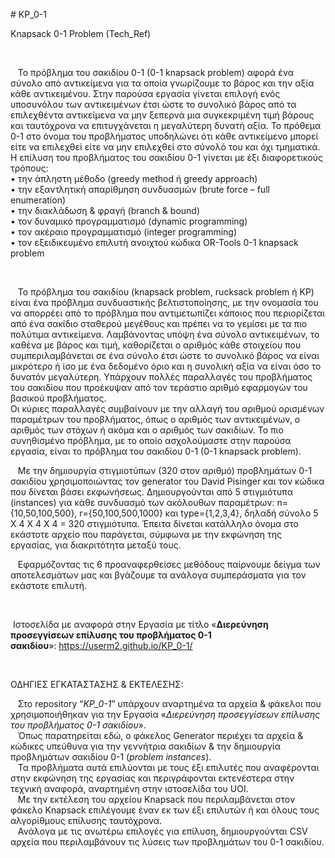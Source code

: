<p># KP_0-1<p>
<p>Knapsack 0-1 Problem (Tech_Ref)</p>
<p>&nbsp;</p>
<p>&nbsp; &nbsp;&Tau;&omicron; &pi;&rho;ό&beta;&lambda;&eta;&mu;&alpha; &tau;&omicron;&upsilon; &sigma;&alpha;&kappa;&iota;&delta;ί&omicron;&upsilon; 0-1 (0-1 knapsack problem) &alpha;&phi;&omicron;&rho;ά έ&nu;&alpha; &sigma;ύ&nu;&omicron;&lambda;&omicron; &alpha;&pi;ό &alpha;&nu;&tau;&iota;&kappa;&epsilon;ί&mu;&epsilon;&nu;&alpha; &gamma;&iota;&alpha; &tau;&alpha; &omicron;&pi;&omicron;ί&alpha; &gamma;&nu;&omega;&rho;ί&zeta;&omicron;&upsilon;&mu;&epsilon; &tau;&omicron; &beta;ά&rho;&omicron;&sigmaf; &kappa;&alpha;&iota; &tau;&eta;&nu; &alpha;&xi;ί&alpha; &kappa;ά&theta;&epsilon; &alpha;&nu;&tau;&iota;&kappa;&epsilon;&iota;&mu;έ&nu;&omicron;&upsilon;. &Sigma;&tau;&eta;&nu; &pi;&alpha;&rho;&omicron;ύ&sigma;&alpha; &epsilon;&rho;&gamma;&alpha;&sigma;ί&alpha; &gamma;ί&nu;&epsilon;&tau;&alpha;&iota; &epsilon;&pi;&iota;&lambda;&omicron;&gamma;ή &epsilon;&nu;ό&sigmaf; &upsilon;&pi;&omicron;&sigma;&upsilon;&nu;ό&lambda;&omicron;&upsilon; &tau;&omega;&nu; &alpha;&nu;&tau;&iota;&kappa;&epsilon;&iota;&mu;έ&nu;&omega;&nu; έ&tau;&sigma;&iota; ώ&sigma;&tau;&epsilon; &tau;&omicron; &sigma;&upsilon;&nu;&omicron;&lambda;&iota;&kappa;ό &beta;ά&rho;&omicron;&sigmaf; &alpha;&pi;ό &tau;&alpha; &epsilon;&pi;&iota;&lambda;&epsilon;&chi;&theta;έ&nu;&tau;&alpha; &alpha;&nu;&tau;&iota;&kappa;&epsilon;ί&mu;&epsilon;&nu;&alpha; &nu;&alpha; &mu;&eta;&nu; &xi;&epsilon;&pi;&epsilon;&rho;&nu;ά &mu;&iota;&alpha; &sigma;&upsilon;&gamma;&kappa;&epsilon;&kappa;&rho;&iota;&mu;έ&nu;&eta; &tau;&iota;&mu;ή &beta;ά&rho;&omicron;&upsilon;&sigmaf; &kappa;&alpha;&iota; &tau;&alpha;&upsilon;&tau;ό&chi;&rho;&omicron;&nu;&alpha; &nu;&alpha; &epsilon;&pi;&iota;&tau;&upsilon;&gamma;&chi;ά&nu;&epsilon;&tau;&alpha;&iota; &eta; &mu;&epsilon;&gamma;&alpha;&lambda;ύ&tau;&epsilon;&rho;&eta; &delta;&upsilon;&nu;&alpha;&tau;ή &alpha;&xi;ί&alpha;. &Tau;&omicron; &pi;&rho;ό&theta;&epsilon;&mu;&alpha; 0-1 &sigma;&tau;&omicron; ό&nu;&omicron;&mu;&alpha; &tau;&omicron;&upsilon; &pi;&rho;&omicron;&beta;&lambda;ή&mu;&alpha;&tau;&omicron;&sigmaf; &upsilon;&pi;&omicron;&delta;&eta;&lambda;ώ&nu;&epsilon;&iota; ό&tau;&iota; &kappa;ά&theta;&epsilon; &alpha;&nu;&tau;&iota;&kappa;&epsilon;ί&mu;&epsilon;&nu;&omicron; &mu;&pi;&omicron;&rho;&epsilon;ί &epsilon;ί&tau;&epsilon; &nu;&alpha; &epsilon;&pi;&iota;&lambda;&epsilon;&chi;&theta;&epsilon;ί &epsilon;ί&tau;&epsilon; &nu;&alpha; &mu;&eta;&nu; &epsilon;&pi;&iota;&lambda;&epsilon;&chi;&theta;&epsilon;ί &sigma;&tau;&omicron; &sigma;ύ&nu;&omicron;&lambda;ό &tau;&omicron;&upsilon; &kappa;&alpha;&iota; ό&chi;&iota; &tau;&mu;&eta;&mu;&alpha;&tau;&iota;&kappa;ά. <br />&Eta; &epsilon;&pi;ί&lambda;&upsilon;&sigma;&eta; &tau;&omicron;&upsilon; &pi;&rho;&omicron;&beta;&lambda;ή&mu;&alpha;&tau;&omicron;&sigmaf; &tau;&omicron;&upsilon; &sigma;&alpha;&kappa;&iota;&delta;ί&omicron;&upsilon; 0-1 &gamma;ί&nu;&epsilon;&tau;&alpha;&iota; &mu;&epsilon; έ&xi;&iota; &delta;&iota;&alpha;&phi;&omicron;&rho;&epsilon;&tau;&iota;&kappa;&omicron;ύ&sigmaf; &tau;&rho;ό&pi;&omicron;&upsilon;&sigmaf;: <br />&bull; &tau;&eta;&nu; ά&pi;&lambda;&eta;&sigma;&tau;&eta; &mu;έ&theta;&omicron;&delta;&omicron; (greedy method ή greedy approach) <br />&bull; &tau;&eta;&nu; &epsilon;&xi;&alpha;&nu;&tau;&lambda;&eta;&tau;&iota;&kappa;ή &alpha;&pi;&alpha;&rho;ί&theta;&mu;&eta;&sigma;&eta; &sigma;&upsilon;&nu;&delta;&upsilon;&alpha;&sigma;&mu;ώ&nu; (brute force &ndash; full enumeration) <br />&bull; &tau;&eta;&nu; &delta;&iota;&alpha;&kappa;&lambda;ά&delta;&omega;&sigma;&eta; &amp; &phi;&rho;&alpha;&gamma;ή (branch &amp; bound) <br />&bull; &tau;&omicron;&nu; &delta;&upsilon;&nu;&alpha;&mu;&iota;&kappa;ό &pi;&rho;&omicron;&gamma;&rho;&alpha;&mu;&mu;&alpha;&tau;&iota;&sigma;&mu;ό (dynamic programming) <br />&bull; &tau;&omicron;&nu; &alpha;&kappa;έ&rho;&alpha;&iota;&omicron; &pi;&rho;&omicron;&gamma;&rho;&alpha;&mu;&mu;&alpha;&tau;&iota;&sigma;&mu;ό (integer programming) <br />&bull; &tau;&omicron;&nu; &epsilon;&xi;&epsilon;&iota;&delta;&iota;&kappa;&epsilon;&upsilon;&mu;έ&nu;&omicron; &epsilon;&pi;&iota;&lambda;&upsilon;&tau;ή &alpha;&nu;&omicron;&iota;&chi;&tau;&omicron;ύ &kappa;ώ&delta;&iota;&kappa;&alpha; OR-Tools 0-1 knapsack problem</p>
<p>&nbsp;</p>
<p>&nbsp; &nbsp;&Tau;&omicron; &pi;&rho;ό&beta;&lambda;&eta;&mu;&alpha; &tau;&omicron;&upsilon; &sigma;&alpha;&kappa;&iota;&delta;ί&omicron;&upsilon; (knapsack problem, rucksack problem ή KP) &epsilon;ί&nu;&alpha;&iota; έ&nu;&alpha; &pi;&rho;ό&beta;&lambda;&eta;&mu;&alpha; &sigma;&upsilon;&nu;&delta;&upsilon;&alpha;&sigma;&tau;&iota;&kappa;ή&sigmaf; &beta;&epsilon;&lambda;&tau;&iota;&sigma;&tau;&omicron;&pi;&omicron;ί&eta;&sigma;&eta;&sigmaf;, &mu;&epsilon; &tau;&eta;&nu; &omicron;&nu;&omicron;&mu;&alpha;&sigma;ί&alpha; &tau;&omicron;&upsilon; &nu;&alpha; &alpha;&pi;&omicron;&rho;&rho;έ&epsilon;&iota; &alpha;&pi;ό &tau;&omicron; &pi;&rho;ό&beta;&lambda;&eta;&mu;&alpha; &pi;&omicron;&upsilon; &alpha;&nu;&tau;&iota;&mu;&epsilon;&tau;&omega;&pi;ί&zeta;&epsilon;&iota; &kappa;ά&pi;&omicron;&iota;&omicron;&sigmaf; &pi;&omicron;&upsilon; &pi;&epsilon;&rho;&iota;&omicron;&rho;ί&zeta;&epsilon;&tau;&alpha;&iota; &alpha;&pi;ό έ&nu;&alpha; &sigma;&alpha;&kappa;ί&delta;&iota;&omicron; &sigma;&tau;&alpha;&theta;&epsilon;&rho;&omicron;ύ &mu;&epsilon;&gamma;έ&theta;&omicron;&upsilon;&sigmaf; &kappa;&alpha;&iota; &pi;&rho;έ&pi;&epsilon;&iota; &nu;&alpha; &tau;&omicron; &gamma;&epsilon;&mu;ί&sigma;&epsilon;&iota; &mu;&epsilon; &tau;&alpha; &pi;&iota;&omicron; &pi;&omicron;&lambda;ύ&tau;&iota;&mu;&alpha; &alpha;&nu;&tau;&iota;&kappa;&epsilon;ί&mu;&epsilon;&nu;&alpha;. &Lambda;&alpha;&mu;&beta;ά&nu;&omicron;&nu;&tau;&alpha;&sigmaf; &upsilon;&pi;ό&psi;&eta; έ&nu;&alpha; &sigma;ύ&nu;&omicron;&lambda;&omicron; &alpha;&nu;&tau;&iota;&kappa;&epsilon;&iota;&mu;έ&nu;&omega;&nu;, &tau;&omicron; &kappa;&alpha;&theta;έ&nu;&alpha; &mu;&epsilon; &beta;ά&rho;&omicron;&sigmaf; &kappa;&alpha;&iota; &tau;&iota;&mu;ή, &kappa;&alpha;&theta;&omicron;&rho;ί&zeta;&epsilon;&tau;&alpha;&iota; &omicron; &alpha;&rho;&iota;&theta;&mu;ό&sigmaf; &kappa;ά&theta;&epsilon; &sigma;&tau;&omicron;&iota;&chi;&epsilon;ί&omicron;&upsilon; &pi;&omicron;&upsilon; &sigma;&upsilon;&mu;&pi;&epsilon;&rho;&iota;&lambda;&alpha;&mu;&beta;ά&nu;&epsilon;&tau;&alpha;&iota; &sigma;&epsilon; έ&nu;&alpha; &sigma;ύ&nu;&omicron;&lambda;&omicron; έ&tau;&sigma;&iota; ώ&sigma;&tau;&epsilon; &tau;&omicron; &sigma;&upsilon;&nu;&omicron;&lambda;&iota;&kappa;ό &beta;ά&rho;&omicron;&sigmaf; &nu;&alpha; &epsilon;ί&nu;&alpha;&iota; &mu;&iota;&kappa;&rho;ό&tau;&epsilon;&rho;&omicron; ή ί&sigma;&omicron; &mu;&epsilon; έ&nu;&alpha; &delta;&epsilon;&delta;&omicron;&mu;έ&nu;&omicron; ό&rho;&iota;&omicron; &kappa;&alpha;&iota; &eta; &sigma;&upsilon;&nu;&omicron;&lambda;&iota;&kappa;ή &alpha;&xi;ί&alpha; &nu;&alpha; &epsilon;ί&nu;&alpha;&iota; ό&sigma;&omicron; &tau;&omicron; &delta;&upsilon;&nu;&alpha;&tau;ό&nu; &mu;&epsilon;&gamma;&alpha;&lambda;ύ&tau;&epsilon;&rho;&eta;. &Upsilon;&pi;ά&rho;&chi;&omicron;&upsilon;&nu; &pi;&omicron;&lambda;&lambda;έ&sigmaf; &pi;&alpha;&rho;&alpha;&lambda;&lambda;&alpha;&gamma;έ&sigmaf; &tau;&omicron;&upsilon; &pi;&rho;&omicron;&beta;&lambda;ή&mu;&alpha;&tau;&omicron;&sigmaf; &tau;&omicron;&upsilon; &sigma;&alpha;&kappa;&iota;&delta;ί&omicron;&upsilon; &pi;&omicron;&upsilon; &pi;&rho;&omicron;έ&kappa;&upsilon;&psi;&alpha;&nu; &alpha;&pi;ό &tau;&omicron;&nu; &tau;&epsilon;&rho;ά&sigma;&tau;&iota;&omicron; &alpha;&rho;&iota;&theta;&mu;ό &epsilon;&phi;&alpha;&rho;&mu;&omicron;&gamma;ώ&nu; &tau;&omicron;&upsilon; &beta;&alpha;&sigma;&iota;&kappa;&omicron;ύ &pi;&rho;&omicron;&beta;&lambda;ή&mu;&alpha;&tau;&omicron;&sigmaf;. <br />&Omicron;&iota; &kappa;ύ&rho;&iota;&epsilon;&sigmaf; &pi;&alpha;&rho;&alpha;&lambda;&lambda;&alpha;&gamma;έ&sigmaf; &sigma;&upsilon;&mu;&beta;&alpha;ί&nu;&omicron;&upsilon;&nu; &mu;&epsilon; &tau;&eta;&nu; &alpha;&lambda;&lambda;&alpha;&gamma;ή &tau;&omicron;&upsilon; &alpha;&rho;&iota;&theta;&mu;&omicron;ύ &omicron;&rho;&iota;&sigma;&mu;έ&nu;&omega;&nu; &pi;&alpha;&rho;&alpha;&mu;έ&tau;&rho;&omega;&nu; &tau;&omicron;&upsilon; &pi;&rho;&omicron;&beta;&lambda;ή&mu;&alpha;&tau;&omicron;&sigmaf;, ό&pi;&omega;&sigmaf; &omicron; &alpha;&rho;&iota;&theta;&mu;ό&sigmaf; &tau;&omega;&nu; &alpha;&nu;&tau;&iota;&kappa;&epsilon;&iota;&mu;έ&nu;&omega;&nu;, &omicron; &alpha;&rho;&iota;&theta;&mu;ό&sigmaf; &tau;&omega;&nu; &sigma;&tau;ό&chi;&omega;&nu; ή &alpha;&kappa;ό&mu;&alpha; &kappa;&alpha;&iota; &omicron; &alpha;&rho;&iota;&theta;&mu;ό&sigmaf; &tau;&omega;&nu; &sigma;&alpha;&kappa;&iota;&delta;ί&omega;&nu;. &Tau;&omicron; &pi;&iota;&omicron; &sigma;&upsilon;&nu;&eta;&theta;&iota;&sigma;&mu;έ&nu;&omicron; &pi;&rho;ό&beta;&lambda;&eta;&mu;&alpha;, &mu;&epsilon; &tau;&omicron; &omicron;&pi;&omicron;ί&omicron; &alpha;&sigma;&chi;&omicron;&lambda;&omicron;ύ&mu;&alpha;&sigma;&tau;&epsilon; &sigma;&tau;&eta;&nu; &pi;&alpha;&rho;&omicron;ύ&sigma;&alpha; &epsilon;&rho;&gamma;&alpha;&sigma;ί&alpha;, &epsilon;ί&nu;&alpha;&iota; &tau;&omicron; &pi;&rho;ό&beta;&lambda;&eta;&mu;&alpha; &tau;&omicron;&upsilon; &sigma;&alpha;&kappa;&iota;&delta;ί&omicron;&upsilon; 0-1 (0-1 knapsack problem).</p>
<p>&nbsp; &nbsp;&Mu;&epsilon; &tau;&eta;&nu; &delta;&eta;&mu;&iota;&omicron;&upsilon;&rho;&gamma;ί&alpha; &sigma;&tau;&iota;&gamma;&mu;&iota;&omicron;&tau;ύ&pi;&omega;&nu; (320 &sigma;&tau;&omicron;&nu; &alpha;&rho;&iota;&theta;&mu;ό) &pi;&rho;&omicron;&beta;&lambda;&eta;&mu;ά&tau;&omega;&nu; 0-1 &sigma;&alpha;&kappa;&iota;&delta;ί&omicron;&upsilon; &chi;&rho;&eta;&sigma;&iota;&mu;&omicron;&pi;&omicron;&iota;ώ&nu;&tau;&alpha;&sigmaf; &tau;&omicron;&nu; generator &tau;&omicron;&upsilon; David Pisinger &kappa;&alpha;&iota; &tau;&omicron;&nu; &kappa;ώ&delta;&iota;&kappa;&alpha; &pi;&omicron;&upsilon; &delta;ί&nu;&epsilon;&tau;&alpha;&iota; &beta;ά&sigma;&epsilon;&iota; &epsilon;&kappa;&phi;&omega;&nu;ή&sigma;&epsilon;&omega;&sigmaf;. &Delta;&eta;&mu;&iota;&omicron;&upsilon;&rho;&gamma;&omicron;ύ&nu;&tau;&alpha;&iota; &alpha;&pi;ό 5 &sigma;&tau;&iota;&gamma;&mu;&iota;ό&tau;&upsilon;&pi;&alpha; (instances) &gamma;&iota;&alpha; &kappa;ά&theta;&epsilon; &sigma;&upsilon;&nu;&delta;&upsilon;&alpha;&sigma;&mu;ό &tau;&omega;&nu; &alpha;&kappa;ό&lambda;&omicron;&upsilon;&theta;&omega;&nu; &pi;&alpha;&rho;&alpha;&mu;έ&tau;&rho;&omega;&nu;: n={10,50,100,500}, r={50,100,500,1000} &kappa;&alpha;&iota; type={1,2,3,4}, &delta;&eta;&lambda;&alpha;&delta;ή &sigma;ύ&nu;&omicron;&lambda;&omicron; 5 &Chi; 4 &Chi; 4 &Chi; 4 = 320 &sigma;&tau;&iota;&gamma;&mu;&iota;ό&tau;&upsilon;&pi;&alpha;. Έ&pi;&epsilon;&iota;&tau;&alpha; &delta;ί&nu;&epsilon;&tau;&alpha;&iota; &kappa;&alpha;&tau;ά&lambda;&lambda;&eta;&lambda;&omicron; ό&nu;&omicron;&mu;&alpha; &sigma;&tau;&omicron; &epsilon;&kappa;ά&sigma;&tau;&omicron;&tau;&epsilon; &alpha;&rho;&chi;&epsilon;ί&omicron; &pi;&omicron;&upsilon; &pi;&alpha;&rho;ά&gamma;&epsilon;&tau;&alpha;&iota;, &sigma;ύ&mu;&phi;&omega;&nu;&alpha; &mu;&epsilon; &tau;&eta;&nu; &epsilon;&kappa;&phi;ώ&nu;&eta;&sigma;&eta; &tau;&eta;&sigmaf; &epsilon;&rho;&gamma;&alpha;&sigma;ί&alpha;&sigmaf;, &gamma;&iota;&alpha; &delta;&iota;&alpha;&kappa;&rho;&iota;&tau;ό&tau;&eta;&tau;&alpha; &mu;&epsilon;&tau;&alpha;&xi;ύ &tau;&omicron;&upsilon;&sigmaf;.</p>
<p>&nbsp; &nbsp;&Epsilon;&phi;&alpha;&rho;&mu;ό&zeta;&omicron;&nu;&tau;&alpha;&sigmaf; &tau;&iota;&sigmaf; 6 &pi;&rho;&omicron;&alpha;&nu;&alpha;&phi;&epsilon;&rho;&theta;&epsilon;ί&sigma;&epsilon;&sigmaf; &mu;&epsilon;&theta;ό&delta;&omicron;&upsilon;&sigmaf; &pi;&alpha;ί&rho;&nu;&omicron;&upsilon;&mu;&epsilon; &delta;&epsilon;ί&gamma;&mu;&alpha; &tau;&omega;&nu; &alpha;&pi;&omicron;&tau;&epsilon;&lambda;&epsilon;&sigma;&mu;ά&tau;&omega;&nu; &mu;&alpha;&sigmaf; &kappa;&alpha;&iota; &beta;&gamma;ά&zeta;&omicron;&upsilon;&mu;&epsilon; &tau;&alpha; &alpha;&nu;ά&lambda;&omicron;&gamma;&alpha; &sigma;&upsilon;&mu;&pi;&epsilon;&rho;ά&sigma;&mu;&alpha;&tau;&alpha; &gamma;&iota;&alpha; &tau;&omicron;&nu; &epsilon;&kappa;ά&sigma;&tau;&omicron;&tau;&epsilon; &epsilon;&pi;&iota;&lambda;&upsilon;&tau;ή.</p>
<p>&nbsp;</p>
<p>&nbsp;&Iota;&sigma;&tau;&omicron;&sigma;&epsilon;&lambda;ί&delta;&alpha; &mu;&epsilon; &alpha;&nu;&alpha;&phi;&omicron;&rho;ά &sigma;&tau;&eta;&nu; &Epsilon;&rho;&gamma;&alpha;&sigma;ί&alpha; &mu;&epsilon; &tau;ί&tau;&lambda;&omicron; &laquo;<strong>&Delta;&iota;&epsilon;&rho;&epsilon;ύ&nu;&eta;&sigma;&eta; &pi;&rho;&omicron;&sigma;&epsilon;&gamma;&gamma;ί&sigma;&epsilon;&omega;&nu; &epsilon;&pi;ί&lambda;&upsilon;&sigma;&eta;&sigmaf; &tau;&omicron;&upsilon; </strong><strong>&pi;&rho;&omicron;&beta;&lambda;ή&mu;&alpha;&tau;&omicron;&sigmaf; 0-1 &sigma;&alpha;&kappa;&iota;&delta;ί&omicron;&upsilon;</strong>&raquo;:&nbsp;<a href="https://userm2.github.io/KP_0-1/">https://userm2.github.io/KP_0-1/</a></p>
<p>&nbsp;</p>
<p>&Omicron;&Delta;&Eta;&Gamma;&Iota;&Epsilon;&Sigma; &Epsilon;&Gamma;&Kappa;&Alpha;&Tau;&Alpha;&Sigma;&Tau;&Alpha;&Sigma;&Eta;&Sigma; &amp; &Epsilon;&Kappa;&Tau;&Epsilon;&Lambda;&Epsilon;&Sigma;&Eta;&Sigma;:</p>
<p>&nbsp;&nbsp; &Sigma;&tau;&omicron; repository &ldquo;<em>KP</em><em>_0-1</em>&rdquo; &upsilon;&pi;ά&rho;&chi;&omicron;&upsilon;&nu; &alpha;&nu;&alpha;&rho;&tau;&eta;&mu;έ&nu;&alpha; &tau;&alpha; &alpha;&rho;&chi;&epsilon;ί&alpha; &amp; &phi;ά&kappa;&epsilon;&lambda;&omicron;&iota; &pi;&omicron;&upsilon; &chi;&rho;&eta;&sigma;&iota;&mu;&omicron;&pi;&omicron;&iota;ή&theta;&eta;&kappa;&alpha;&nu; &gamma;&iota;&alpha; &tau;&eta;&nu; &Epsilon;&rho;&gamma;&alpha;&sigma;ί&alpha; &laquo;<em>&Delta;&iota;&epsilon;&rho;&epsilon;ύ&nu;&eta;&sigma;&eta; &pi;&rho;&omicron;&sigma;&epsilon;&gamma;&gamma;ί&sigma;&epsilon;&omega;&nu; &epsilon;&pi;ί&lambda;&upsilon;&sigma;&eta;&sigmaf; &tau;&omicron;&upsilon;&nbsp;</em><em>&pi;&rho;&omicron;&beta;&lambda;ή&mu;&alpha;&tau;&omicron;&sigmaf; 0-1 &sigma;&alpha;&kappa;&iota;&delta;ί&omicron;&upsilon;</em>&raquo;.<br />&nbsp;&nbsp; Ό&pi;&omega;&sigmaf; &pi;&alpha;&rho;&alpha;&tau;&eta;&rho;&epsilon;ί&tau;&alpha;&iota; &epsilon;&delta;ώ, &omicron; &phi;ά&kappa;&epsilon;&lambda;&omicron;&sigmaf; Generator &pi;&epsilon;&rho;&iota;έ&chi;&epsilon;&iota; &tau;&alpha; &alpha;&rho;&chi;&epsilon;ί&alpha; &amp; &kappa;ώ&delta;&iota;&kappa;&epsilon;&sigmaf; &upsilon;&pi;&epsilon;ύ&theta;&upsilon;&nu;&alpha; &gamma;&iota;&alpha; &tau;&eta;&nu; &gamma;&epsilon;&nu;&nu;ή&tau;&rho;&iota;&alpha; &sigma;&alpha;&kappa;&iota;&delta;ί&omega;&nu; &amp; &tau;&eta;&nu; &delta;&eta;&mu;&iota;&omicron;&upsilon;&rho;&gamma;ί&alpha; &pi;&rho;&omicron;&beta;&lambda;&eta;&mu;ά&tau;&omega;&nu; &sigma;&alpha;&kappa;&iota;&delta;ί&omicron;&upsilon; 0-1 (<em>problem</em> <em>instances</em>).<br />&nbsp;&nbsp; &Tau;&alpha; &pi;&rho;&omicron;&beta;&lambda;ή&mu;&alpha;&tau;&alpha; &alpha;&upsilon;&tau;ά &epsilon;&pi;&iota;&lambda;ύ&omicron;&nu;&tau;&alpha;&iota; &mu;&epsilon; &tau;&omicron;&upsilon;&sigmaf; έ&xi;&iota; &epsilon;&pi;&iota;&lambda;&upsilon;&tau;έ&sigmaf; &pi;&omicron;&upsilon; &alpha;&nu;&alpha;&phi;έ&rho;&omicron;&nu;&tau;&alpha;&iota; &sigma;&tau;&eta;&nu; &epsilon;&kappa;&phi;ώ&nu;&eta;&sigma;&eta; &tau;&eta;&sigmaf; &epsilon;&rho;&gamma;&alpha;&sigma;ί&alpha;&sigmaf; &kappa;&alpha;&iota; &pi;&epsilon;&rho;&iota;&gamma;&rho;ά&phi;&omicron;&nu;&tau;&alpha;&iota; &epsilon;&kappa;&tau;&epsilon;&nu;έ&sigma;&tau;&epsilon;&rho;&alpha; &sigma;&tau;&eta;&nu; &tau;&epsilon;&chi;&nu;&iota;&kappa;ή &alpha;&nu;&alpha;&phi;&omicron;&rho;ά, &alpha;&nu;&alpha;&rho;&tau;&eta;&mu;έ&nu;&eta; &sigma;&tau;&eta;&nu; &iota;&sigma;&tau;&omicron;&sigma;&epsilon;&lambda;ί&delta;&alpha; &tau;&omicron;&upsilon; UOI.<br />&nbsp;&nbsp; &Mu;&epsilon; &tau;&eta;&nu; &epsilon;&kappa;&tau;έ&lambda;&epsilon;&sigma;&eta; &tau;&omicron;&upsilon; &alpha;&rho;&chi;&epsilon;ί&omicron;&upsilon; Knapsack &pi;&omicron;&upsilon; &pi;&epsilon;&rho;&iota;&lambda;&alpha;&mu;&beta;ά&nu;&epsilon;&tau;&alpha;&iota; &sigma;&tau;&omicron;&nu; &phi;ά&kappa;&epsilon;&lambda;&omicron; Knapsack &epsilon;&pi;&iota;&lambda;έ&gamma;&omicron;&upsilon;&mu;&epsilon; έ&nu;&alpha;&nu; &epsilon;&kappa; &tau;&omega;&nu; έ&xi;&iota; &epsilon;&pi;&iota;&lambda;&upsilon;&tau;ώ&nu; ή &kappa;&alpha;&iota; ό&lambda;&omicron;&upsilon;&sigmaf; &tau;&omicron;&upsilon;&sigmaf; &alpha;&lambda;&gamma;&omicron;&rho;ί&theta;&mu;&omicron;&upsilon;&sigmaf; &epsilon;&pi;ί&lambda;&upsilon;&sigma;&eta;&sigmaf; &tau;&alpha;&upsilon;&tau;ό&chi;&rho;&omicron;&nu;&alpha;.<br />&nbsp;&nbsp; &Alpha;&nu;ά&lambda;&omicron;&gamma;&alpha; &mu;&epsilon; &tau;&iota;&sigmaf; &alpha;&nu;&omega;&tau;έ&rho;&omega; &epsilon;&pi;&iota;&lambda;&omicron;&gamma;έ&sigmaf; &gamma;&iota;&alpha; &epsilon;&pi;ί&lambda;&upsilon;&sigma;&eta;, &delta;&eta;&mu;&iota;&omicron;&upsilon;&rho;&gamma;&omicron;ύ&nu;&tau;&alpha;&iota; CSV &alpha;&rho;&chi;&epsilon;ί&alpha; &pi;&omicron;&upsilon; &pi;&epsilon;&rho;&iota;&lambda;&alpha;&mu;&beta;ά&nu;&omicron;&upsilon;&nu; &tau;&iota;&sigmaf; &lambda;ύ&sigma;&epsilon;&iota;&sigmaf; &tau;&omega;&nu; &pi;&rho;&omicron;&beta;&lambda;&eta;&mu;ά&tau;&omega;&nu; &tau;&omicron;&upsilon; 0-1 &sigma;&alpha;&kappa;&iota;&delta;ί&omicron;&upsilon;.</p>
<p>&nbsp;</p>
<p>&nbsp;</p>
<p>&nbsp;</p>
<p>&nbsp;</p>

